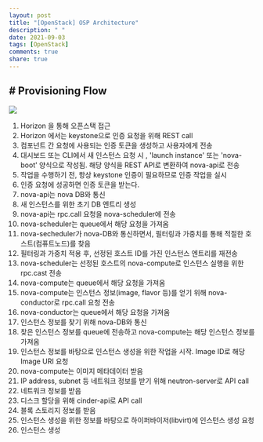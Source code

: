 ```yaml
---
layout: post
title: "[OpenStack] OSP Architecture"
description: " "
date: 2021-09-03
tags: [OpenStack]
comments: true
share: true
---
```


## # Provisioning Flow

![](https://github.com/dh77hd/Note/blob/master/83_OpenStack/image/03_provisioning.PNG?raw=true)

1. Horizon 을 통해 오픈스택 접근
2. Horizon 에서는 keystone으로 인증 요청을 위해 REST call
3. 컴포넌트 간 요청에 사용되는 인증 토큰을 생성하고 사용자에게 전송
4. 대시보드 또는 CLI에서 새 인스턴스 요청 시 , 'launch instance' 또는 'nova-boot' 양식으로 작성됨. 해당 양식을  REST API로 변환하여 nova-api로 전송
5. 작업을 수행하기 전, 항상 keystone 인증이 필요하므로 인증 작업을 실시
6. 인증 요청에 성공하면 인증 토큰을 받는다.
7.  nova-api는 nova DB와 통신
8. 새 인스턴스를 위한 초기 DB 엔트리 생성
9. nova-api는 rpc.call 요청을 nova-scheduler에 전송
10. nova-scheduler는 queue에서 해당 요청을 가져옴
11. nova-secheduler가 nova-DB와 통신하면서, 필터링과 가중치를 통해 적절한 호스트(컴퓨트노드)를 찾음
12. 필터링과 가중치 적용 후, 선정된 호스트 ID를 가진 인스턴스 엔트리를 재전송
13. nova-scheduler는 선정된 호스트의 nova-compute로 인스턴스 실행을 위한 rpc.cast 전송
14. nova-compute는 queue에서 해당 요청을 가져옴
15. nova-compute는 인스턴스 정보(image, flavor 등)를 얻기 위해 nova-conductor로 rpc.call 요청 전송
16. nova-conductor는 queue에서 해당 요청을 가져옴
17. 인스턴스 정보를 찾기 위해 nova-DB와 통신
18. 찾은 인스턴스 정보를  queue에 전송하고 nova-compute는 해당 인스턴스 정보를 가져옴
19. 인스턴스 정보를 바탕으로 인스턴스 생성을 위한 작업을 시작. Image ID로 해당 Image URI 요청
20. nova-compute는 이미지 메타데이터 받음
21. IP address, subnet 등 네트워크 정보를 받기 위해 neutron-server로 API call
22. 네트워크 정보를 받음
23. 디스크 할당을 위해 cinder-api로 API call
24. 블록 스토리지 정보를 받음
25. 인스턴스 생성을 위한 정보를 바탕으로 하이퍼바이저(libvirt)에 인스턴스 생성 요청
26. 인스턴스 생성